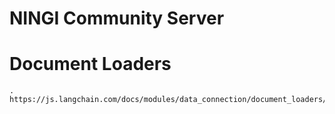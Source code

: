# NINGI Community Server

# Document Loaders

```
.
https://js.langchain.com/docs/modules/data_connection/document_loaders/integrations/file_loaders/
```
